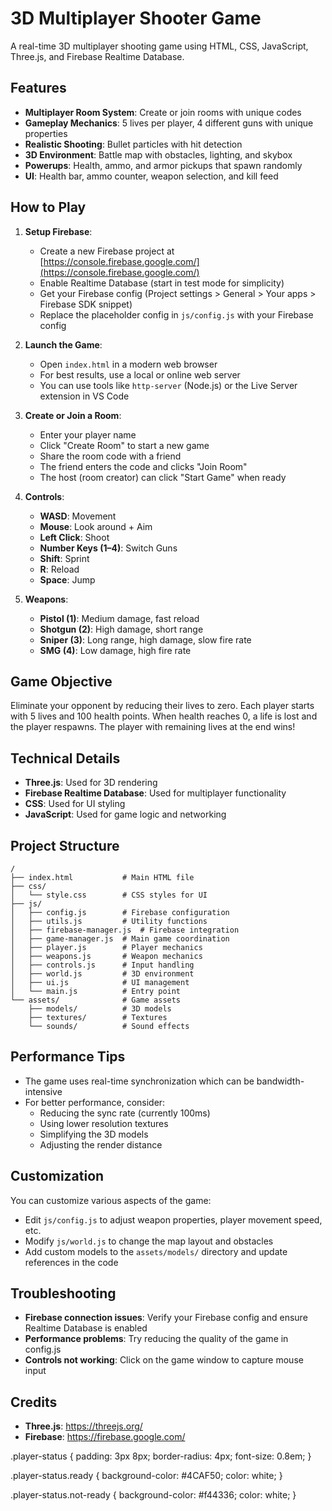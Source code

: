 # 3D Multiplayer Shooter Game

A real-time 3D multiplayer shooting game using HTML, CSS, JavaScript, Three.js, and Firebase Realtime Database.

## Features

- **Multiplayer Room System**: Create or join rooms with unique codes
- **Gameplay Mechanics**: 5 lives per player, 4 different guns with unique properties
- **Realistic Shooting**: Bullet particles with hit detection
- **3D Environment**: Battle map with obstacles, lighting, and skybox
- **Powerups**: Health, ammo, and armor pickups that spawn randomly
- **UI**: Health bar, ammo counter, weapon selection, and kill feed

## How to Play

1. **Setup Firebase**:
   - Create a new Firebase project at [https://console.firebase.google.com/](https://console.firebase.google.com/)
   - Enable Realtime Database (start in test mode for simplicity)
   - Get your Firebase config (Project settings > General > Your apps > Firebase SDK snippet)
   - Replace the placeholder config in `js/config.js` with your Firebase config

2. **Launch the Game**:
   - Open `index.html` in a modern web browser
   - For best results, use a local or online web server
   - You can use tools like `http-server` (Node.js) or the Live Server extension in VS Code

3. **Create or Join a Room**:
   - Enter your player name
   - Click "Create Room" to start a new game
   - Share the room code with a friend
   - The friend enters the code and clicks "Join Room"
   - The host (room creator) can click "Start Game" when ready

4. **Controls**:
   - **WASD**: Movement
   - **Mouse**: Look around + Aim
   - **Left Click**: Shoot
   - **Number Keys (1–4)**: Switch Guns
   - **Shift**: Sprint
   - **R**: Reload
   - **Space**: Jump

5. **Weapons**:
   - **Pistol (1)**: Medium damage, fast reload
   - **Shotgun (2)**: High damage, short range
   - **Sniper (3)**: Long range, high damage, slow fire rate
   - **SMG (4)**: Low damage, high fire rate

## Game Objective

Eliminate your opponent by reducing their lives to zero. Each player starts with 5 lives and 100 health points. When health reaches 0, a life is lost and the player respawns. The player with remaining lives at the end wins!

## Technical Details

- **Three.js**: Used for 3D rendering
- **Firebase Realtime Database**: Used for multiplayer functionality
- **CSS**: Used for UI styling
- **JavaScript**: Used for game logic and networking

## Project Structure

```
/
├── index.html           # Main HTML file
├── css/
│   └── style.css        # CSS styles for UI
├── js/
│   ├── config.js        # Firebase configuration
│   ├── utils.js         # Utility functions
│   ├── firebase-manager.js  # Firebase integration
│   ├── game-manager.js  # Main game coordination
│   ├── player.js        # Player mechanics
│   ├── weapons.js       # Weapon mechanics
│   ├── controls.js      # Input handling
│   ├── world.js         # 3D environment
│   ├── ui.js            # UI management
│   └── main.js          # Entry point
└── assets/              # Game assets
    ├── models/          # 3D models
    ├── textures/        # Textures
    └── sounds/          # Sound effects
```

## Performance Tips

- The game uses real-time synchronization which can be bandwidth-intensive
- For better performance, consider:
  - Reducing the sync rate (currently 100ms)
  - Using lower resolution textures
  - Simplifying the 3D models
  - Adjusting the render distance

## Customization

You can customize various aspects of the game:
- Edit `js/config.js` to adjust weapon properties, player movement speed, etc.
- Modify `js/world.js` to change the map layout and obstacles
- Add custom models to the `assets/models/` directory and update references in the code

## Troubleshooting

- **Firebase connection issues**: Verify your Firebase config and ensure Realtime Database is enabled
- **Performance problems**: Try reducing the quality of the game in config.js
- **Controls not working**: Click on the game window to capture mouse input

## Credits

- **Three.js**: https://threejs.org/
- **Firebase**: https://firebase.google.com/ 

.player-status {
    padding: 3px 8px;
    border-radius: 4px;
    font-size: 0.8em;
}

.player-status.ready {
    background-color: #4CAF50;
    color: white;
}

.player-status.not-ready {
    background-color: #f44336;
    color: white;
} 